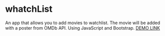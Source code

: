 # whatchList
An app that allows you to add movies to watchlist. The movie will be added with a poster from OMDb API. Using JavaScript and Bootstrap. 
[DEMO LINK](rmnkk.github.io/whatchlist/)
